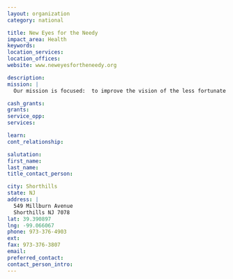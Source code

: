 ```yaml
---
layout: organization
category: national

title: New Eyes for the Needy
impact_area: Health
keywords: 
location_services: 
location_offices: 
website: www.neweyesfortheneedy.org

description: 
mission: |
  Our mission is focused:  to improve the vision of the less fortunate by purchasing new eyeglasses in the United States, and recycling donated glasses for distribution in developing nations worldwide. Since our founding in 1932, New Eyes has improved the eyesight of more than 7.5 million people around the world. For about $50, New Eyes for the Needy can improve a person's life. Each new pair of glasses purchased by New Eyes helps an American child succeed in school, an adult secure a job, or a senior citizen read medicine labels. Our recycled glasses bring clearer vision to scores of people living in poverty overseas. New Eyes is strengthened by our partnerships with thousands of social service agencies, optical dispensers, and vision missions.

cash_grants: 
grants: 
service_opp: 
services: 

learn: 
cont_relationship: 

salutation: 
first_name: 
last_name: 
title_contact_person: 

city: Shorthills
state: NJ
address: |
  549 Millburn Avenue  
  Shorthills NJ 7078
lat: 39.390897
lng: -99.066067
phone: 973-376-4903
ext: 
fax: 973-376-3807
email: 
preferred_contact: 
contact_person_intro: 
---
```

